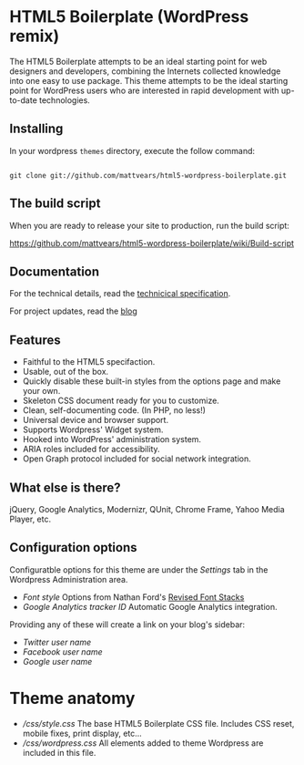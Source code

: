 #  HTML5 Boilerplate (WordPress remix)

The HTML5 Boilerplate attempts to be an ideal starting point for web designers and developers, combining the Internets collected knowledge into one easy to use package. This theme attempts to be the ideal starting point for WordPress users who are interested in rapid development with up-to-date technologies.

## Installing
In your wordpress <code>themes</code> directory, execute the follow command:

<code>
git clone git://github.com/mattvears/html5-wordpress-boilerplate.git
</code>

## The build script

When you are ready to release your site to production, run the build script: 

https://github.com/mattvears/html5-wordpress-boilerplate/wiki/Build-script

## Documentation

For the technical details, read the <a href="https://github.com/mattvears/html5-wordpress-boilerplate/wiki/Technical-Specification">technicical specification</a>.

For project updates, read the <a href="http://vears.net/boilerplate/">blog</a>

## Features

* Faithful to the HTML5 specifaction.
* Usable, out of the box.
* Quickly disable these built-in styles from the options page and make your own.
* Skeleton CSS document ready for you to customize.
* Clean, self-documenting code. (In PHP, no less!)
* Universal device and browser support. 
* Supports Wordpress' Widget system.
* Hooked into WordPress' administration system. 
* ARIA roles included for accessibility.
* Open Graph protocol included for social network integration.

## What else is there?

jQuery, Google Analytics, Modernizr, QUnit, Chrome Frame, Yahoo Media Player, etc.

## Configuration options

Configuratble options for this theme are under the *Settings* tab in the Wordpress Administration area.

* _Font style_ Options from Nathan Ford's [Revised Font Stacks](http://www.awayback.com/revised-font-stack/)  
* _Google Analytics tracker ID_ Automatic Google Analytics integration.

Providing any of these will create a link on your blog's sidebar:

* _Twitter user name_
* _Facebook user name_
* _Google user name_    

# Theme anatomy
* */css/style.css* The base HTML5 Boilerplate CSS file. Includes CSS reset, mobile fixes, print display, etc...
* */css/wordpress.css* All elements added to theme Wordpress are included in this file.


